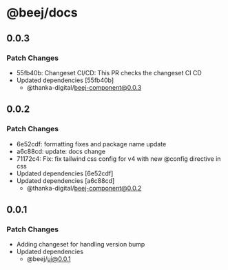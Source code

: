 # @beej/docs

## 0.0.3

### Patch Changes

- 55fb40b: Changeset CI/CD: This PR checks the changeset CI CD
- Updated dependencies [55fb40b]
  - @thanka-digital/beej-component@0.0.3

## 0.0.2

### Patch Changes

- 6e52cdf: formatting fixes and package name update
- a6c88cd: update: docs change
- 71172c4: Fix: fix tailwind css config for v4 with new @config directive in css
- Updated dependencies [6e52cdf]
- Updated dependencies [a6c88cd]
  - @thanka-digital/beej-component@0.0.2

## 0.0.1

### Patch Changes

- Adding changeset for handling version bump
- Updated dependencies
  - @beej/ui@0.0.1
